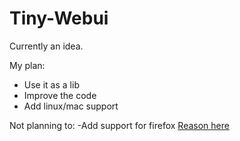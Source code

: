 # Tiny-Webui
Currently an idea.

My plan:
- Use it as a lib
- Improve the code
- Add linux/mac support

Not planning to:
-Add support for firefox [Reason here](https://bugzilla.mozilla.org/show_bug.cgi?id=1682593)
